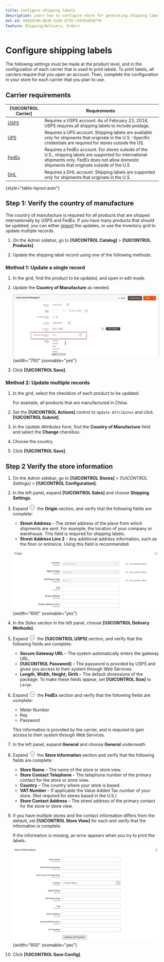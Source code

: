 ```yaml
---
title: Configure shipping labels
description: Learn how to configure store for generating shipping labels.
exl-id: 0693d74b-8b36-4a36-8739-c9fe5a934ff0
feature: Shipping/Delivery, Orders
---
```

# Configure shipping labels

The following settings must be made at the product level, and in the configuration of each carrier that is used to print labels. To print labels, all carriers require that you open an account. Then, complete the configuration in your store for each carrier that you plan to use.

## Carrier requirements

|[!UICONTROL Carrier]|Requirements|
|-------|--------|
|[USPS](usps.md)|Requires a USPS account. As of February 23, 2018, USPS requires all shipping labels to include postage.|
[UPS](ups.md)|Requires a UPS account. Shipping labels are available only for shipments that originate in the U.S.-Specific credentials are required for stores outside the US.|
|[FedEx](fedex.md)|Requires a FedEx account. For stores outside of the U.S., shipping labels are supported for international shipments only. FedEx does not allow domestic shipments that originate outside of the U.S|
[DHL](dhl.md)|Requires a DHL account. Shipping labels are supported only for shipments that originate in the U.S.|

{style="table-layout:auto"}

## Step 1: Verify the country of manufacture

The country of manufacture is required for all products that are shipped internationally by USPS and FedEx. If you have many products that should be updated, you can either [import](../systems/data-import.md) the updates, or use the Inventory grid to update multiple records.

1. On the _Admin_ sidebar, go to **[!UICONTROL Catalog]** > **[!UICONTROL Products]**.

1. Update the shipping label record using one of the following methods.

### Method 1: Update a single record

1. In the grid, find the product to be updated, and open in edit mode.

1. Update the **Country of Manufacture** as needed.

   ![Country of Manufacture](./assets/product-country-of-manufacture.png){width="700" zoomable="yes"}

1. Click **[!UICONTROL Save]**.

### Method 2: Update multiple records

1. In the grid, select the checkbox of each product to be updated.

   For example, all products that are manufactured in China.

1. Set the **[!UICONTROL Actions]** control to `Update Attributes` and click **[!UICONTROL Submit]**.

1. In the _Update Attributes_ form, find the **Country of Manufacture** field and select the **Change** checkbox. 

1. Choose the country.

1. Click **[!UICONTROL Save]**.

## Step 2 Verify the store information

1. On the _Admin_ sidebar, go to **[!UICONTROL Stores]** > _[!UICONTROL Settings]_ > **[!UICONTROL Configuration]**.

1. In the left panel, expand **[!UICONTROL Sales]** and choose **Shipping Settings**.

1. Expand ![Expansion selector](../assets/icon-display-expand.png) the **Origin** section, and verify that the following fields are complete:

   - **Street Address** – The street address of the place from which shipments are sent. For example, the location of your company or warehouse. This field is required for shipping labels.
   - **Street Address Line 2** – Any additional address information, such as the floor or entrance. Using this field is recommended.

   ![Origin](../configuration-reference/sales/assets/shipping-settings-origin.png){width="600" zoomable="yes"}

1. In the _Sales_ section in the left panel, choose **[!UICONTROL Delivery Methods]**.

1. Expand ![Expansion selector](../assets/icon-display-expand.png) the **[!UICONTROL USPS]** section, and verify that the following fields are complete:

   - **Secure Gateway URL** – The system automatically enters the gateway URL.
   - **[!UICONTROL Password]** – The password is provided by USPS and gives you access to their system through Web Services.
   - **Length, Width, Height, Girth** – The default dimensions of the package. To make these fields appear, set **[!UICONTROL Size]** to `Large`.

1. Expand ![Expansion selector](../assets/icon-display-expand.png) the **FedEx** section and verify that the following fields are complete:

   - Meter Number
   - Key
   - Password

   This information is provided by the carrier, and is required to gain access to their system through Web Services.

1. In the left panel, expand **General** and choose **General** underneath.

1. Expand ![Expansion selector](../assets/icon-display-expand.png) the **Store Information** section and verify that the following fields are complete:

   - **Store Name** – The name of the store or store view.
   - **Store Contact Telephone** – The telephone number of the primary contact for the store or store view.
   - **Country** – The country where your store is based.
   - **VAT Number** – If applicable the Value Added Tax number of your store. (Not required for stores based in the U.S.)
   - **Store Contact Address** – The street address of the primary contact for the store or store view.

1. If you have multiple stores and the contact information differs from the default, set **[!UICONTROL Store View]** for each and verify that the information is complete.

   If the information is missing, an error appears when you try to print the labels.

   ![Store Information](../configuration-reference/general/assets/general-store-information.png){width="600" zoomable="yes"}

1. Click **[!UICONTROL Save Config]**.
